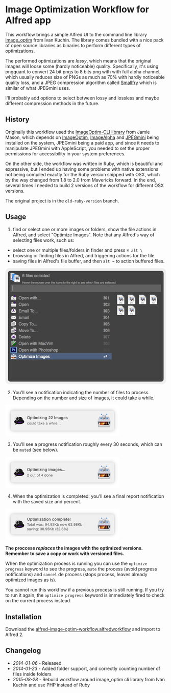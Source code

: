# Image Optimization Workflow for Alfred app

This workflow brings a simple Alfred UI to the command line library [image_optim](https://github.com/toy/image_optim) from Ivan Kuchin. The library comes bundled with a nice pack of open source libraries as binaries to perform different types of optimizations.

The performed optimizations are _lossy_, which means that the original images will loose some (hardly noticeable) quality. Specifically, it's using pngquant to convert 24 bit pngs to 8 bits png with with full alpha channel, which usually reduces size of PNGs as much as 70% with hardly noticeable quality loss, and a JPEG compression algorithm called [Smallfry](https://github.com/dwbuiten/smallfry) which is similar of what JPEGmini uses.

I'll probably add options to select between lossy and lossless and maybe different compression methods in the future.

## History

Originally this workflow used the [ImageOptim-CLI library](https://github.com/JamieMason/ImageOptim-CLI) from Jamie Mason, which depends on [ImageOptim](http://imageoptim.com/), [ImageAlpha](http://pngmini.com/) and [JPEGmini](http://www.jpegmini.com/) being installed on the system, JPEGmini being a paid app, and since it needs to manipulate JPEGmini with AppleScript, you needed to set the proper permissions for accessibility in your system preferences.

On the other side, the workflow was written in Ruby, which is beautiful and expressive, but I ended up having some problems with native extensions not being compiled exactly for the Ruby version shipped with OSX, which by the way changed from 1.8 to 2.0 from Mavericks forward. In the end, several times I needed to build 2 versions of the workflow for different OSX versions.

The original project is in the ```old-ruby-version``` branch.

## Usage

1. find or select one or more images or folders, show the file actions in Alfred, and select "Optimize Images".
  Note that any Alfred's way of selecting files work, such us:
  * select one or multiple files/folders in finder and press ```⌘ alt \```
  * browsing or finding files in Alfred, and triggering actions for the file
  * saving files in Alfred's file buffer, and then ```alt →``` to action buffered files.

  ![File actions](screenshots/optimize.png)

2. You'll see a notification indicating the number of files to process. Depending on the number and size of images, it could take a while.

  ![Process start](screenshots/notification-start.png)
  
3. You'll see a progress notification roughly every 30 seconds, which can be ```muted``` (see below).

  ![Progress](screenshots/notification-progress.png)

4. When the optimization is completed, you'll see a final report notification with the saved size and percent.

  ![Process finished](screenshots/notification-feedback.png)

**The proccess _replaces_ the images with the optimized versions. Remember to save a copy or work with versioned files.**

When the optimization process is running you can use the ```optimize progress``` keyword to see the progress, ```mute``` the process (avoid progress notifications) and ```cancel``` de process (stops process, leaves already optimized images as is).

You cannot run this workflow if a previous process is still running. If you try to run it again, the ```optimize progress``` keyword is immediately fired to check on the current process instead.

## Installation
Download the [alfred-image-optim-workflow.alfredworkflow](alfred-image-optim-workflow.alfredworkflow) and import to Alfred 2.

## Changelog
* _2014-01-06_ - Released
* _2014-01-23_ - Added folder support, and correctly counting number of files inside folders
* _2015-08-28_ - Rebuild workflow around image_optim cli library from Ivan Kuchin and use PHP instead of Ruby
